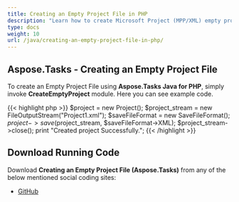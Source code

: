 ```yaml
---
title: Creating an Empty Project File in PHP
description: "Learn how to create Microsoft Project (MPP/XML) empty project using Aspose.Tasks Java for PHP."
type: docs
weight: 10
url: /java/creating-an-empty-project-file-in-php/
---
```


## **Aspose.Tasks - Creating an Empty Project File**
To create an Empty Project File using **Aspose.Tasks Java for PHP**, simply invoke **CreateEmptyProject** module. Here you can see example code.

{{< highlight php >}}
$project = new Project();
$project_stream =  new FileOutputStream("Project1.xml");
$saveFileFormat = new SaveFileFormat();
$project->save($project_stream, $saveFileFormat->XML);
$project_stream->close();
print "Created project Successfully.";
{{< /highlight >}}

## **Download Running Code**
Download **Creating an Empty Project File (Aspose.Tasks)** from any of the below mentioned social coding sites:

- [GitHub](https://github.com/aspose-tasks/Aspose.Tasks-for-Java/blob/master/Plugins/Aspose_Tasks_Java_for_PHP/src/aspose/tasks/WorkingWithProjects/CreateEmptyProject.php)
